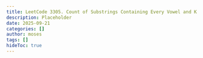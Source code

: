 ```yaml
---
title: LeetCode 3305. Count of Substrings Containing Every Vowel and K Consonants I - 
description: Placeholder
date: 2025-09-21
categories: []
author: moses
tags: []
hideToc: true
---
```

        